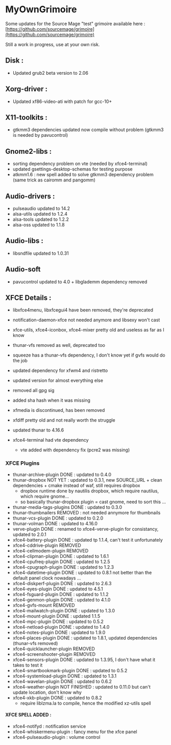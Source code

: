 # MyOwnGrimoire

Some updates for the Source Mage "test" grimoire available here : [https://github.com/sourcemage/grimoire](https://github.com/sourcemage/grimoire)

Still a work in progress, use at your own risk.


## Disk :
 - Updated grub2 beta version to 2.06

## Xorg-driver :
 - Updated xf86-video-ati with patch for gcc-10+

## X11-toolkits :
 - gtkmm3 dependencies updated now compile without problem (gtkmm3 is needed by pavucontrol)

## Gnome2-libs :
 - sorting dependency problem on vte (needed by xfce4-terminal)
 - updated gsettings-desktop-schemas for testing purpose
 - atkmm1.6 : new spell added to solve gtkmm3 dependency problem (same trick as cairomm and pangomm)

## Audio-drivers :
 - pulseaudio updated to 14.2
 - alsa-utils updated to 1.2.4
 - alsa-tools updated to 1.2.2
 - alsa-oss updated to 1.1.8

## Audio-libs :
 - libsndfile updated to 1.0.31

## Audio-soft
 - pavucontrol updated to 4.0 + libglademm dependency removed

## XFCE Details :
- libxfce4menu, libxfcegui4 have been removed, they're deprecated
- notification-daemon-xfce not needed anymore and libsexy won't cast
- xfce-utils, xfce4-iconbox, xfce4-mixer pretty old and useless as far as I know
- thunar-vfs removed as well, deprecated too
- squeeze has a thunar-vfs dependency, I don't know yet if gvfs would do the job

- updated dependency for xfwm4 and ristretto
- updated version for almost everything else
- removed all gpg sig
- added sha hash when it was missing

- xfmedia is discontinued, has been removed
- xfdiff pretty old and not really worth the struggle
- updated thunar to 4.16.6

- xfce4-terminal had vte dependency
	- vte added with dependency fix (pcre2 was missing)

### XFCE Plugins
 - thunar-archive-plugin DONE : updated to 0.4.0
 - thunar-dropbox NOT YET : updated to 0.3.1, new SOURCE_URL + clean dependencies + cmake instead of waf, still requires dropbox
	- dropbox runtime done by nautilis dropbox, which require nautilus, which require gnome...
	- so basically thunar-dropbox plugin = cast gnome, need to sort this ...
 - thunar-media-tags-plugins DONE : updated to 0.3.0
 - thunar-thumbnailers REMOVED : not needed annymore for thumbnails
 - thunar-vcs-plugin DONE : updated to 0.2.0
 - thunar-volman DONE : updated to 4.16.0
 - verve-plugin DONE : renamed to xfce4-verve-plugin for consistancy, updated to 2.0.1
 - xfce4-battery-plugin DONE : updated tp 1.1.4, can't test it unfortunately
 - xfce4-cddrive-plugin REMOVED
 - xfce4-cellmodem-plugin REMOVED
 - xfce4-clipman-plugin DONE : updated to 1.6.1
 - xfce4-cpufreq-plugin DONE : updated to 1.2.5
 - xfce4-cpugraph-plugin DONE : updated to 1.2.3
 - xfce4-datetime-plugin DONE : updated to 0.8.1 not better than the default panel clock nowadays ...
 - xfce4-diskperf-plugin DONE : updated to 2.6.3
 - xfce4-eyes-plugin DONE : updated to 4.5.1
 - xfce4-fsguard-plugin DONE : updated to 1.1.2
 - xfce4-genmon-plugin DONE : updated to 4.1.0
 - xfce4-gvfs-mount REMOVED
 - xfce4-mailwatch-plugin DONE : updated to 1.3.0
 - xfce4-mount-plugin DONE : updated 1.1.5
 - xfce4-mpc-plugin DONE : updated to 0.5.2
 - xfce4-netload-plugin DONE : updated to 1.4.0
 - xfce4-notes-plugin DONE : updated to 1.9.0
 - xfce4-places-plugin DONE : updated to 1.8.1, updated dependencies (thunar-vfs removed)
 - xfce4-quicklauncher-plugin REMOVED
 - xfce4-screenshooter-plugin REMOVED
 - xfce4-sensors-plugin DONE : updated to 1.3.95, I don't have what it takes to test it
 - xfce4-smartbookmark-plugin DONE : updated to 0.5.2
 - xfce4-systemload-plugin DONE : updated to 1.3.1
 - xfce4-wavelan-plugin DONE : updated to 0.6.2
 - xfce4-weather-plugin NOT FINISHED : updated to 0.11.0 but can't update location, don't know why
 - xfce4-xkb-plugin DONE : updated to 0.8.2
	- require liblzma.la to compile, hence the modified xz-utils spell


#### XFCE SPELL ADDED :
 - xfce4-notifyd : notification service
 - xfce4-whiskermenu-plugin : fancy menu for the xfce panel
 - xfce4-pulseaudio-plugin : volume control 
